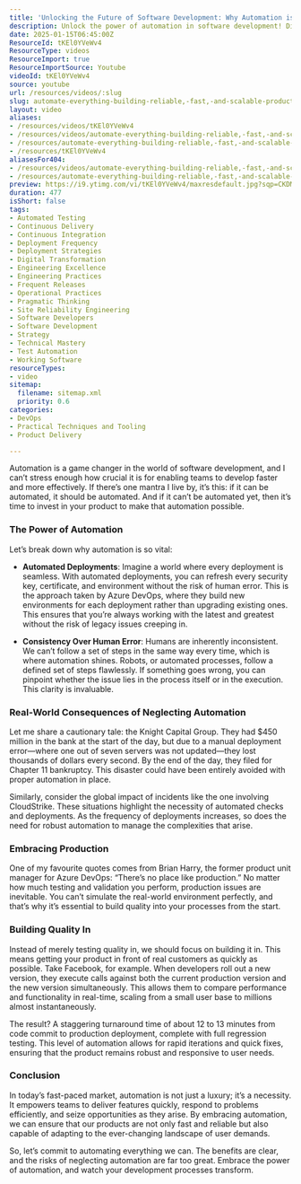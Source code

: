 ```yaml
---
title: 'Unlocking the Future of Software Development: Why Automation is Your Key to Success'
description: Unlock the power of automation in software development! Discover how it boosts efficiency, reduces errors, and transforms your deployment process.
date: 2025-01-15T06:45:00Z
ResourceId: tKEl0YVeWv4
ResourceType: videos
ResourceImport: true
ResourceImportSource: Youtube
videoId: tKEl0YVeWv4
source: youtube
url: /resources/videos/:slug
slug: automate-everything-building-reliable,-fast,-and-scalable-products
layout: video
aliases:
- /resources/videos/tKEl0YVeWv4
- /resources/videos/automate-everything-building-reliable,-fast,-and-scalable-products
- /resources/automate-everything-building-reliable,-fast,-and-scalable-products
- /resources/tKEl0YVeWv4
aliasesFor404:
- /resources/videos/automate-everything-building-reliable,-fast,-and-scalable-products
- /resources/automate-everything-building-reliable,-fast,-and-scalable-products
preview: https://i9.ytimg.com/vi/tKEl0YVeWv4/maxresdefault.jpg?sqp=CKDMmrwG&rs=AOn4CLA3dRTcLKc5KZt_uc_-QOOambvXxw
duration: 477
isShort: false
tags:
- Automated Testing
- Continuous Delivery
- Continuous Integration
- Deployment Frequency
- Deployment Strategies
- Digital Transformation
- Engineering Excellence
- Engineering Practices
- Frequent Releases
- Operational Practices
- Pragmatic Thinking
- Site Reliability Engineering
- Software Developers
- Software Development
- Strategy
- Technical Mastery
- Test Automation
- Working Software
resourceTypes:
- video
sitemap:
  filename: sitemap.xml
  priority: 0.6
categories:
- DevOps
- Practical Techniques and Tooling
- Product Delivery

---
```

Automation is a game changer in the world of software development, and I can’t stress enough how crucial it is for enabling teams to develop faster and more effectively. If there’s one mantra I live by, it’s this: if it can be automated, it should be automated. And if it can’t be automated yet, then it’s time to invest in your product to make that automation possible.

### The Power of Automation

Let’s break down why automation is so vital:

- **Automated Deployments**: Imagine a world where every deployment is seamless. With automated deployments, you can refresh every security key, certificate, and environment without the risk of human error. This is the approach taken by Azure DevOps, where they build new environments for each deployment rather than upgrading existing ones. This ensures that you’re always working with the latest and greatest without the risk of legacy issues creeping in.

- **Consistency Over Human Error**: Humans are inherently inconsistent. We can’t follow a set of steps in the same way every time, which is where automation shines. Robots, or automated processes, follow a defined set of steps flawlessly. If something goes wrong, you can pinpoint whether the issue lies in the process itself or in the execution. This clarity is invaluable.

### Real-World Consequences of Neglecting Automation

Let me share a cautionary tale: the Knight Capital Group. They had $450 million in the bank at the start of the day, but due to a manual deployment error—where one out of seven servers was not updated—they lost thousands of dollars every second. By the end of the day, they filed for Chapter 11 bankruptcy. This disaster could have been entirely avoided with proper automation in place.

Similarly, consider the global impact of incidents like the one involving CloudStrike. These situations highlight the necessity of automated checks and deployments. As the frequency of deployments increases, so does the need for robust automation to manage the complexities that arise.

### Embracing Production

One of my favourite quotes comes from Brian Harry, the former product unit manager for Azure DevOps: “There’s no place like production.” No matter how much testing and validation you perform, production issues are inevitable. You can’t simulate the real-world environment perfectly, and that’s why it’s essential to build quality into your processes from the start.

### Building Quality In

Instead of merely testing quality in, we should focus on building it in. This means getting your product in front of real customers as quickly as possible. Take Facebook, for example. When developers roll out a new version, they execute calls against both the current production version and the new version simultaneously. This allows them to compare performance and functionality in real-time, scaling from a small user base to millions almost instantaneously.

The result? A staggering turnaround time of about 12 to 13 minutes from code commit to production deployment, complete with full regression testing. This level of automation allows for rapid iterations and quick fixes, ensuring that the product remains robust and responsive to user needs.

### Conclusion

In today’s fast-paced market, automation is not just a luxury; it’s a necessity. It empowers teams to deliver features quickly, respond to problems efficiently, and seize opportunities as they arise. By embracing automation, we can ensure that our products are not only fast and reliable but also capable of adapting to the ever-changing landscape of user demands.

So, let’s commit to automating everything we can. The benefits are clear, and the risks of neglecting automation are far too great. Embrace the power of automation, and watch your development processes transform.
